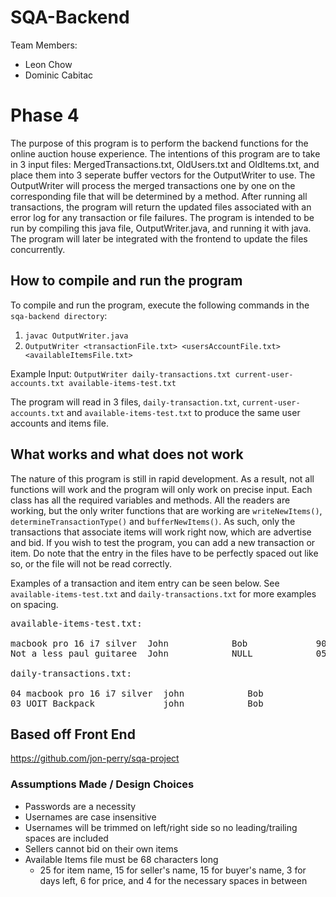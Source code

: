 # SQA-Backend
Team Members:    
- Leon Chow  
- Dominic Cabitac

# Phase 4
The purpose of this program is to perform the backend functions for the online auction house experience. The intentions of this program are to take in 3 input files: MergedTransactions.txt, OldUsers.txt and OldItems.txt, and place them into 3 seperate buffer vectors for the OutputWriter to use. The OutputWriter will process the merged transactions one by one on the corresponding file that will be determined by a method. After running all transactions, the program will return the updated files associated with an error log for any transaction or file failures. The program is intended to be run by compiling this java file, OutputWriter.java, and running it with java. The program will later be integrated with the frontend to update the files concurrently. 

## How to compile and run the program
To compile and run the program, execute the following commands in the `sqa-backend directory`:
1. `javac OutputWriter.java`
2. `OutputWriter <transactionFile.txt> <usersAccountFile.txt> <availableItemsFile.txt>`

Example Input: `OutputWriter daily-transactions.txt current-user-accounts.txt available-items-test.txt`

The program will read in 3 files, `daily-transaction.txt`, `current-user-accounts.txt` and `available-items-test.txt` to produce the same user accounts and items file.

## What works and what does not work
The nature of this program is still in rapid development. As a result, not all functions will work and the program will only work on precise input. Each class has all the required variables and methods. All the readers are working, but the only writer functions that are working are `writeNewItems()`, `determineTransactionType()` and `bufferNewItems()`. As such, only the transactions that associate items will work right now, which are advertise and bid. If you wish to test the program, you can add a new transaction or item. 
Do note that the entry in the files have to be perfectly spaced out like so, or the file will not be read correctly. 

Examples of a transaction and item entry can be seen below. See `available-items-test.txt` and `daily-transactions.txt` for more examples on spacing.
<pre>
available-items-test.txt:

macbook pro 16 i7 silver  John            Bob             900 700.00
Not a less paul guitaree  John            NULL            050 699.99

daily-transactions.txt:
  
04 macbook pro 16 i7 silver  john            Bob             700.00
03 UOIT Backpack             john            Bob             100 700.00
</pre>
## Based off Front End
https://github.com/jon-perry/sqa-project

### Assumptions Made / Design Choices
- Passwords are a necessity
- Usernames are case insensitive
- Usernames will be trimmed on left/right side so no leading/trailing spaces are included
- Sellers cannot bid on their own items
- Available Items file must be 68 characters long
    - 25 for item name, 15 for seller's name, 15 for buyer's name, 3 for days left, 6 for price, and 4 for the necessary spaces in between
